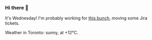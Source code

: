 ### Hi there :wave:

It's Wednesday! I'm probably working for [this bunch](https://github.com/kohofinancial), moving some Jira tickets.

Weather in Toronto: sunny, at +12°C.
